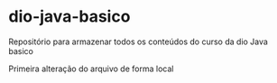 # dio-java-basico
Repositório para armazenar todos os conteúdos do curso da dio Java basico

Primeira alteração do arquivo de forma local